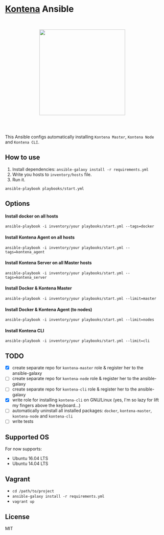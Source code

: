 # [Kontena](https://kontena.io/) Ansible

<br />

<p align="center">
    <a href="https://kontena.io/">
        <img src="https://kontena.io/images/kontena-logo.svg" width="280">
    </a>
</p>

<br />
<br />

This Ansible configs automatically installing `Kontena Master`, `Kontena Node` and `Kontena CLI`.

## How to use

1. Install dependencies:
`ansible-galaxy install -r requirements.yml`
2. Write you hosts to `inventory/hosts` file.
3. Run it.
```
ansible-playbook playbooks/start.yml
```

## Options

#### Install docker on all hosts 

```
ansible-playbook -i inventory/your playbooks/start.yml --tags=docker
```

#### Install Kontena Agent on all hosts 

```
ansible-playbook -i inventory/your playbooks/start.yml --tags=kontena_agent
```

#### Install Kontena Server on all Master hosts 

```
ansible-playbook -i inventory/your playbooks/start.yml --tags=kontena_server
```

#### Install Docker & Kontena Master

```
ansible-playbook -i inventory/your playbooks/start.yml --limit=master
```

#### Install Docker & Kontena Agent (to nodes)

```
ansible-playbook -i inventory/your playbooks/start.yml --limit=nodes
```

#### Install Kontena CLI

```
ansible-playbook -i inventory/your playbooks/start.yml --limit=cli
```

## TODO

* [x] create separate repo for `kontena-master` role & register her to the ansible-galaxy
* [ ] create separate repo for `kontena-node` role & register her to the ansible-galaxy
* [ ] create separate repo for `kontena-cli` role & register her to the ansible-galaxy
* [x] write role for installing `kontena-cli` on GNU/Linux (yes, I'm so lazy for lift my fingers above the keyboard...)
* [ ] automatically uninstall all installed packages: `docker`, `kontena-master`, `kontena-node` and `kontena-cli`
* [ ] write tests

## Supported OS

For now supports:
* Ubuntu 16.04 LTS
* Ubuntu 14.04 LTS

## Vagrant

* `cd /path/to/project`
* `ansible-galaxy install -r requirements.yml`
* `vagrant up` 

## License

MIT
